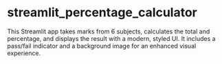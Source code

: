 # streamlit_percentage_calculator
This Streamlit app takes marks from 6 subjects, calculates the total and percentage, and displays the result with a modern, styled UI. It includes a pass/fail indicator and a background image for an enhanced visual experience.
